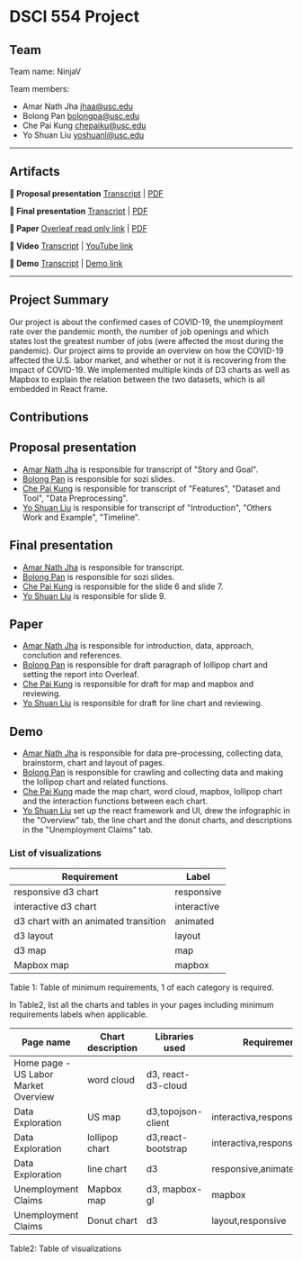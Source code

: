 # DSCI 554 Project

## Team

Team name: NinjaV

Team members:

- Amar Nath Jha <jhaa@usc.edu>
- Bolong Pan <bolongpa@usc.edu>
- Che Pai Kung <chepaiku@usc.edu>
- Yo Shuan Liu <yoshuanl@usc.edu>

---

## Artifacts

__🍿  Proposal presentation__ [Transcript](presentations/proposal/TRANSCRIPT.md) | [PDF](presentations/proposal/presentation.pdf)

__🍿  Final presentation__ [Transcript](presentations/final/TRANSCRIPT.md) | [PDF](presentations/final/presentation.pdf)

__📄  Paper__ [Overleaf read only link](https://www.overleaf.com/read/wcfjvtjfkgpf) | [PDF](paper/paper.pdf)

__🎥  Video__ [Transcript](video/TRANSCRIPT.md) | [YouTube link](https://www.youtube.com/watch?v=op_lVUtDX3g&feature=youtu.be)

__🚢  Demo__ [Transcript](video/TRANSCRIPT.md) | [Demo link](http://pdms.usc.edu/dsci-554-projects/project-ninjav/)

---

## Project Summary

Our project is about the confirmed cases of COVID-19, the unemployment rate over the pandemic month, the number of job openings and which states lost the greatest number of jobs (were affected the most during the pandemic). Our project aims to provide an overview on how the COVID-19 affected the U.S. labor market, and whether or not it is recovering from the impact of COVID-19. We implemented multiple kinds of D3 charts as well as Mapbox to explain the relation between the two datasets, which is all embedded in React frame.

## Contributions

## Proposal presentation

- [Amar Nath Jha](mailto:jhaa@usc.edu) is responsible for transcript of "Story and Goal".
- [Bolong Pan](mailto:bolongpa@usc.edu) is responsible for sozi slides.
- [Che Pai Kung](mailto:chepaiku@usc.edu) is responsible for transcript of "Features", "Dataset and Tool", "Data Preprocessing".
- [Yo Shuan Liu](mailto:yoshuanl@usc.edu) is responsible for transcript of "Introduction", "Others Work and Example", "Timeline".

## Final presentation

- [Amar Nath Jha](mailto:jhaa@usc.edu) is responsible for transcript.
- [Bolong Pan](mailto:bolongpa@usc.edu) is responsible for sozi slides.
- [Che Pai Kung](mailto:chepaiku@usc.edu) is responsible for the slide 6 and slide 7.
- [Yo Shuan Liu](mailto:yoshuanl@usc.edu) is responsible for slide 9.

## Paper

- [Amar Nath Jha](mailto:jhaa@usc.edu) is responsible for introduction, data, approach, conclution and references.
- [Bolong Pan](mailto:bolongpa@usc.edu) is responsible for draft paragraph of lollipop chart and setting the report into Overleaf.
- [Che Pai Kung](mailto:chepaiku@usc.edu) is responsible for draft for map and mapbox and reviewing.
- [Yo Shuan Liu](mailto:yoshuanl@usc.edu) is responsible for draft for line chart and reviewing.

## Demo

- [Amar Nath Jha](mailto:jhaa@usc.edu) is responsible for data pre-processing, collecting data, brainstorm, chart and layout of pages.
- [Bolong Pan](mailto:bolongpa@usc.edu) is responsible for crawling and collecting data and making the lollipop chart and related functions.
- [Che Pai Kung](mailto:chepaiku@usc.edu) made the map chart, word cloud, mapbox, lollipop chart and the interaction functions between each chart.
- [Yo Shuan Liu](mailto:yoshuanl@usc.edu) set up the react framework and UI, drew the infographic in the "Overview" tab, the line chart and the donut charts, and descriptions in the "Unemployment Claims" tab.

### List of visualizations

| Requirement                            | Label        |
| -------------------------------------- | ------------ |
| responsive d3 chart                    | responsive   |
| interactive d3 chart                   | interactive  |
| d3 chart with an animated transition   | animated     |
| d3 layout                              | layout       |
| d3 map                                 | map          |
| Mapbox map                             | mapbox       |

Table 1: Table of minimum requirements, 1 of each category is required.

In Table2, list all the charts and tables in your pages including minimum requirements labels when applicable.

| Page name                             | Chart description                         | Libraries used      | Requirement label |
| ------------------------------------- | ----------------------------------------- | ------------------- | ----------------- |
| Home page - US Labor Market Overview  | word cloud                                | d3, react-d3-cloud  |                   |
|Data Exploration|US map|d3,topojson-client|interactiva,responsive,layout,map|
|Data Exploration|lollipop chart|d3,react-bootstrap|interactiva,responsive,animated|
|Data Exploration|line chart|d3|responsive,animated|
|Unemployment Claims|Mapbox map|d3, mapbox-gl|mapbox|
|Unemployment Claims|Donut chart|d3|layout,responsive|


Table2: Table of visualizations
